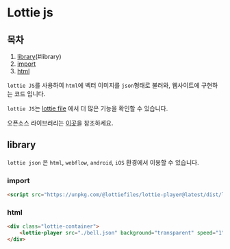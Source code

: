 # Lottie js

## 목차

1. [library](#library)(#library)
2. [import](#import)
3. [html](#html)

`lottie JS`를 사용하여 `html`에 벡터 이미지를 `json`형태로 불러와, 웹사이트에 구현하는 코드 입니다.

`lottie JS`는 [lottie file](https://lottiefiles.com/) 에서 더 많은 기능을 확인할 수 있습니다.

오픈소스 라이브러리는 [이곳](https://lottiefiles.com/featured)을 참조하세요.

## library

`lottie json` 은 `html`, `webflow`, `android`, `iOS` 환경에서 이용할 수 있습니다.

### import

```html
<script src="https://unpkg.com/@lottiefiles/lottie-player@latest/dist/lottie-player.js"></script>
```

### html

```html
<div class="lottie-container">
    <lottie-player src="./bell.json" background="transparent" speed="1" loop autoplay></lottie-player>
</div>
```
